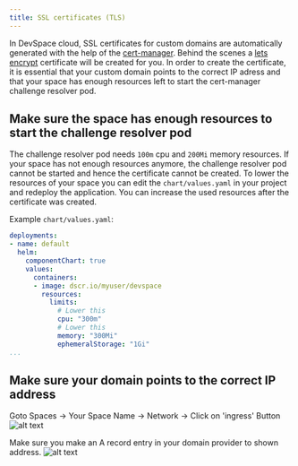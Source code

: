 ```yaml
---
title: SSL certificates (TLS)
---
```


In DevSpace cloud, SSL certificates for custom domains are automatically generated with the help of the [cert-manager](https://github.com/jetstack/cert-manager). Behind the scenes a [lets encrypt](https://letsencrypt.org/) certificate will be created for you. In order to create the certificate, it is essential that your custom domain points to the correct IP adress and that your space has enough resources left to start the cert-manager challenge resolver pod.

## Make sure the space has enough resources to start the challenge resolver pod

The challenge resolver pod needs `100m` cpu and `200Mi` memory resources. If your space has not enough resources anymore, the challenge resolver pod cannot be started and hence the certificate cannot be created. To lower the resources of your space you can edit the `chart/values.yaml` in your project and redeploy the application. You can increase the used resources after the certificate was created. 

Example `chart/values.yaml`:

```yaml
deployments:
- name: default
  helm:
    componentChart: true
    values:
      containers:
      - image: dscr.io/myuser/devspace
        resources:
          limits:
            # Lower this
            cpu: "300m"
            # Lower this
            memory: "300Mi"
            ephemeralStorage: "1Gi"
...
```

## Make sure your domain points to the correct IP address

Goto Spaces -> Your Space Name -> Network -> Click on 'ingress' Button
![alt text](/img/ingress.png "Ingress")

Make sure you make an A record entry in your domain provider to shown address.
![alt text](/img/load-balancer-ip.png "Load Balancer Ip")

